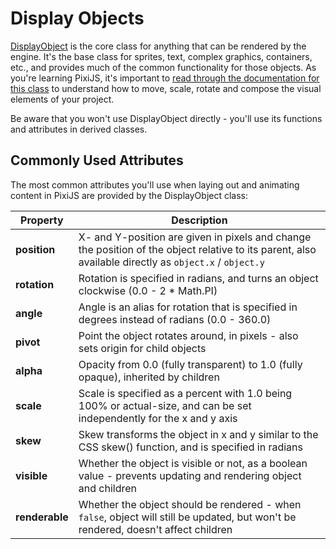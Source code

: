 # Display Objects

[DisplayObject](https://pixijs.download/v7.4.2/docs/PIXI.DisplayObject.html) is the core class for anything that can be rendered by the engine.  It's the base class for sprites, text, complex graphics, containers, etc., and provides much of the common functionality for those objects.  As you're learning PixiJS, it's important to [read through the documentation for this class](https://pixijs.download/v7.4.2/docs/PIXI.DisplayObject.html) to understand how to move, scale, rotate and compose the visual elements of your project.

Be aware that you won't use DisplayObject directly - you'll use its functions and attributes in derived classes.

## Commonly Used Attributes

The most common attributes you'll use when laying out and animating content in PixiJS are provided by the DisplayObject class:

| Property | Description |
| --- | --- |
| **position** | X- and Y-position are given in pixels and change the position of the object relative to its parent, also available directly as `object.x` / `object.y` |
| **rotation** | Rotation is specified in radians, and turns an object clockwise (0.0 - 2 * Math.PI) |
| **angle** | Angle is an alias for rotation that is specified in degrees instead of radians (0.0 - 360.0) |
| **pivot** | Point the object rotates around, in pixels - also sets origin for child objects |
| **alpha** | Opacity from 0.0 (fully transparent) to 1.0 (fully opaque), inherited by children |
| **scale** | Scale is specified as a percent with 1.0 being 100% or actual-size, and can be set independently for the x and y axis |
| **skew** | Skew transforms the object in x and y similar to the CSS skew() function, and is specified in radians |
| **visible** | Whether the object is visible or not, as a boolean value - prevents updating and rendering object and children |
| **renderable** | Whether the object should be rendered - when `false`, object will still be updated, but won't be rendered, doesn't affect children |
